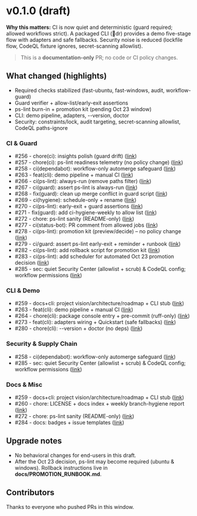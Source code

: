 # v0.1.0 (draft)

**Why this matters:** CI is now quiet and deterministic (guard required; allowed workflows strict). A packaged CLI (dr) provides a demo five-stage flow with adapters and safe fallbacks. Security noise is reduced (lockfile flow, CodeQL fixture ignores, secret-scanning allowlist).

> This is a **documentation-only** PR; no code or CI policy changes.

## What changed (highlights)
- Required checks stabilized (fast-ubuntu, fast-windows, audit, workflow-guard)
- Guard verifier + allow-list/early-exit assertions
- ps-lint burn-in + promotion kit (pending Oct 23 window)
- CLI: demo pipeline, adapters, --version, doctor
- Security: constraints/lock, audit targeting, secret-scanning allowlist, CodeQL paths-ignore
### CI & Guard
* #256 - chore(ci): insights polish (guard drift) ([link](https://github.com/samiat-quadir/bar-directory-recon/pull/256))
* #257 - chore(ci): ps-lint readiness telemetry (no policy change) ([link](https://github.com/samiat-quadir/bar-directory-recon/pull/257))
* #258 - ci(dependabot): workflow-only automerge safeguard ([link](https://github.com/samiat-quadir/bar-directory-recon/pull/258))
* #263 - feat(cli): demo pipeline + manual CI ([link](https://github.com/samiat-quadir/bar-directory-recon/pull/263))
* #266 - ci(ps-lint): always-run (remove paths filter) ([link](https://github.com/samiat-quadir/bar-directory-recon/pull/266))
* #267 - ci(guard): assert ps-lint is always-run ([link](https://github.com/samiat-quadir/bar-directory-recon/pull/267))
* #268 - fix(guard): clean up merge conflict in guard script ([link](https://github.com/samiat-quadir/bar-directory-recon/pull/268))
* #269 - ci(hygiene): schedule-only + rename ([link](https://github.com/samiat-quadir/bar-directory-recon/pull/269))
* #270 - ci(ps-lint): early-exit + guard assertions ([link](https://github.com/samiat-quadir/bar-directory-recon/pull/270))
* #271 - fix(guard): add ci-hygiene-weekly to allow list ([link](https://github.com/samiat-quadir/bar-directory-recon/pull/271))
* #272 - chore: ps-lint sanity (README-only) ([link](https://github.com/samiat-quadir/bar-directory-recon/pull/272))
* #277 - ci(status-bot): PR comment from allowed jobs ([link](https://github.com/samiat-quadir/bar-directory-recon/pull/277))
* #278 - ci(ps-lint): promotion kit (preview/decide) – no policy change ([link](https://github.com/samiat-quadir/bar-directory-recon/pull/278))
* #279 - ci/guard: assert ps-lint early-exit + reminder + runbook ([link](https://github.com/samiat-quadir/bar-directory-recon/pull/279))
* #282 - ci(ps-lint): add rollback script for promotion kit ([link](https://github.com/samiat-quadir/bar-directory-recon/pull/282))
* #283 - ci(ps-lint): add scheduler for automated Oct 23 promotion decision ([link](https://github.com/samiat-quadir/bar-directory-recon/pull/283))
* #285 - sec: quiet Security Center (allowlist + scrub) & CodeQL config; workflow permissions ([link](https://github.com/samiat-quadir/bar-directory-recon/pull/285))

### CLI & Demo
* #259 - docs+cli: project vision/architecture/roadmap + CLI stub ([link](https://github.com/samiat-quadir/bar-directory-recon/pull/259))
* #263 - feat(cli): demo pipeline + manual CI ([link](https://github.com/samiat-quadir/bar-directory-recon/pull/263))
* #264 - chore(cli): package console entry + pre-commit (ruff-only) ([link](https://github.com/samiat-quadir/bar-directory-recon/pull/264))
* #273 - feat(cli): adapters wiring + Quickstart (safe fallbacks) ([link](https://github.com/samiat-quadir/bar-directory-recon/pull/273))
* #280 - chore(cli): --version + doctor (no deps) ([link](https://github.com/samiat-quadir/bar-directory-recon/pull/280))

### Security & Supply Chain
* #258 - ci(dependabot): workflow-only automerge safeguard ([link](https://github.com/samiat-quadir/bar-directory-recon/pull/258))
* #285 - sec: quiet Security Center (allowlist + scrub) & CodeQL config; workflow permissions ([link](https://github.com/samiat-quadir/bar-directory-recon/pull/285))

### Docs & Misc
* #259 - docs+cli: project vision/architecture/roadmap + CLI stub ([link](https://github.com/samiat-quadir/bar-directory-recon/pull/259))
* #260 - chore: LICENSE + docs index + weekly branch-hygiene report ([link](https://github.com/samiat-quadir/bar-directory-recon/pull/260))
* #272 - chore: ps-lint sanity (README-only) ([link](https://github.com/samiat-quadir/bar-directory-recon/pull/272))
* #284 - docs: badges + issue templates ([link](https://github.com/samiat-quadir/bar-directory-recon/pull/284))

## Upgrade notes
- No behavioral changes for end-users in this draft.
- After the Oct 23 decision, ps-lint may become required (ubuntu & windows). Rollback instructions live in **docs/PROMOTION_RUNBOOK.md**.

## Contributors
Thanks to everyone who pushed PRs in this window.
